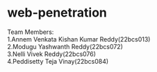 # web-penetration
Team Members:<br>
1.Annem Venkata Kishan Kumar Reddy(22bcs013)<br>
2.Modugu Yashwanth Reddy(22bcs072)<br>
3.Nelli Vivek Reddy(22bcs076)<br>
4.Peddisetty Teja Vinay(22bcs084)<br>
